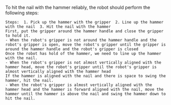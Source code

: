 To hit the nail with the hammer reliably, the robot should perform the following steps:

    Steps:  1. Pick up the hammer with the gripper  2. Line up the hammer with the nail  3. Hit the nail with the hammer
    First, put the gripper around the hammer handle and close the gripper to hold it.
    - When the robot's gripper is not around the hammer handle and the robot's gripper is open, move the robot's gripper until the gripper is around the hammer handle and the robot's gripper is closed
    Once the robot has hold of the hammer, we need to line up the hammer with the nail.
    - When the robot's gripper is not almost vertically aligned with the hammer head, move the robot's gripper until the robot's gripper is almost vertically aligned with the hammer head
    If the hammer is aligned with the nail and there is space to swing the hammer, hit the nail.
    - When the robot's gripper is almost vertically aligned with the hammer head and the hammer is forward aligned with the nail, move the hammer until the hammer is above the nail and swing the hammer down to hit the nail.